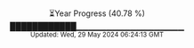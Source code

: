 <p align="center">
⏳Year Progress (40.78 %) <br>
████████████▁▁▁▁▁▁▁▁▁▁▁▁▁▁▁▁▁▁ <br>
<sub>Updated: Wed, 29 May 2024 06:24:13 GMT</sub>
</p>


